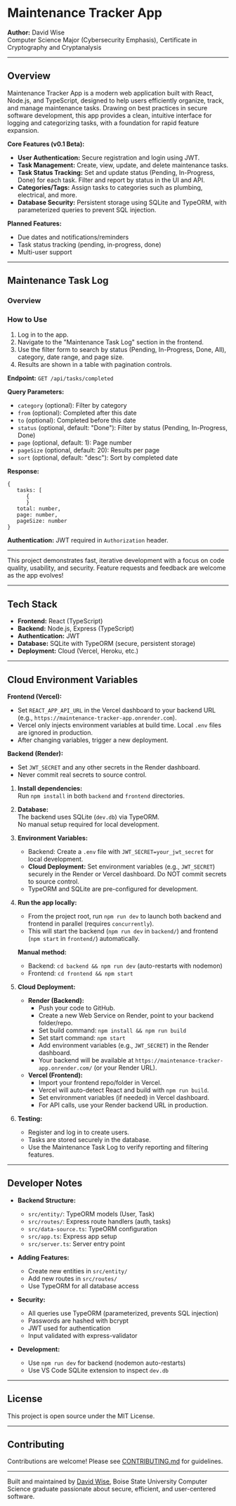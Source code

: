 # Maintenance Tracker App

**Author:** David Wise  
Computer Science Major (Cybersecurity Emphasis), Certificate in Cryptography and Cryptanalysis

---

## Overview

Maintenance Tracker App is a modern web application built with React, Node.js, and TypeScript, designed to help users efficiently organize, track, and manage maintenance tasks. Drawing on best practices in secure software development, this app provides a clean, intuitive interface for logging and categorizing tasks, with a foundation for rapid feature expansion.

**Core Features (v0.1 Beta):**
- **User Authentication:** Secure registration and login using JWT.
- **Task Management:** Create, view, update, and delete maintenance tasks.
- **Task Status Tracking:** Set and update status (Pending, In-Progress, Done) for each task. Filter and report by status in the UI and API.
- **Categories/Tags:** Assign tasks to categories such as plumbing, electrical, and more.
- **Database Security:** Persistent storage using SQLite and TypeORM, with parameterized queries to prevent SQL injection.


**Planned Features:**
- Due dates and notifications/reminders
- Task status tracking (pending, in-progress, done)
- Multi-user support

---

## Maintenance Task Log

### Overview

### How to Use
1. Log in to the app.
2. Navigate to the "Maintenance Task Log" section in the frontend.
3. Use the filter form to search by status (Pending, In-Progress, Done, All), category, date range, and page size.
4. Results are shown in a table with pagination controls.

**Endpoint:** `GET /api/tasks/completed`

**Query Parameters:**
- `category` (optional): Filter by category
- `from` (optional): Completed after this date
- `to` (optional): Completed before this date
- `status` (optional, default: "Done"): Filter by status (Pending, In-Progress, Done)
- `page` (optional, default: 1): Page number
- `pageSize` (optional, default: 20): Results per page
- `sort` (optional, default: "desc"): Sort by completed date

**Response:**
```
{
   tasks: [
      {
      }
   total: number,
   page: number,
   pageSize: number
}
```

**Authentication:** JWT required in `Authorization` header.

---

This project demonstrates fast, iterative development with a focus on code quality, usability, and security. Feature requests and feedback are welcome as the app evolves!

---

## Tech Stack

- **Frontend:** React (TypeScript)
- **Backend:** Node.js, Express (TypeScript)
- **Authentication:** JWT
- **Database:** SQLite with TypeORM (secure, persistent storage)
- **Deployment:** Cloud (Vercel, Heroku, etc.)

---


## Cloud Environment Variables

**Frontend (Vercel):**
- Set `REACT_APP_API_URL` in the Vercel dashboard to your backend URL (e.g., `https://maintenance-tracker-app.onrender.com`).
- Vercel only injects environment variables at build time. Local `.env` files are ignored in production.
- After changing variables, trigger a new deployment.

**Backend (Render):**
- Set `JWT_SECRET` and any other secrets in the Render dashboard.
- Never commit real secrets to source control.


1. **Install dependencies:**  
   Run `npm install` in both `backend` and `frontend` directories.

2. **Database:**  
   The backend uses SQLite (`dev.db`) via TypeORM.  
   No manual setup required for local development.

3. **Environment Variables:**  
   - Backend: Create a `.env` file with `JWT_SECRET=your_jwt_secret` for local development.
   - **Cloud Deployment:** Set environment variables (e.g., `JWT_SECRET`) securely in the Render or Vercel dashboard. Do NOT commit secrets to source control.
   - TypeORM and SQLite are pre-configured for development.

4. **Run the app locally:**  
   - From the project root, run `npm run dev` to launch both backend and frontend in parallel (requires `concurrently`).
   - This will start the backend (`npm run dev` in `backend/`) and frontend (`npm start` in `frontend/`) automatically.

   **Manual method:**
   - Backend: `cd backend && npm run dev` (auto-restarts with nodemon)
   - Frontend: `cd frontend && npm start`

5. **Cloud Deployment:**
   - **Render (Backend):**
     - Push your code to GitHub.
     - Create a new Web Service on Render, point to your backend folder/repo.
     - Set build command: `npm install && npm run build`
     - Set start command: `npm start`
     - Add environment variables (e.g., `JWT_SECRET`) in the Render dashboard.
     - Your backend will be available at `https://maintenance-tracker-app.onrender.com/` (or your Render URL).
   - **Vercel (Frontend):**
     - Import your frontend repo/folder in Vercel.
     - Vercel will auto-detect React and build with `npm run build`.
     - Set environment variables (if needed) in Vercel dashboard.
     - For API calls, use your Render backend URL in production.

6. **Testing:**  
   - Register and log in to create users.
   - Tasks are stored securely in the database.
   - Use the Maintenance Task Log to verify reporting and filtering features.

---

## Developer Notes

- **Backend Structure:**  
  - `src/entity/`: TypeORM models (User, Task)
  - `src/routes/`: Express route handlers (auth, tasks)
  - `src/data-source.ts`: TypeORM configuration
  - `src/app.ts`: Express app setup
  - `src/server.ts`: Server entry point

- **Adding Features:**  
  - Create new entities in `src/entity/`
  - Add new routes in `src/routes/`
  - Use TypeORM for all database access

- **Security:**  
  - All queries use TypeORM (parameterized, prevents SQL injection)
  - Passwords are hashed with bcrypt
  - JWT used for authentication
  - Input validated with express-validator

- **Development:**  
  - Use `npm run dev` for backend (nodemon auto-restarts)
  - Use VS Code SQLite extension to inspect `dev.db`

---

## License

This project is open source under the MIT License.

---

## Contributing

Contributions are welcome! Please see [CONTRIBUTING.md](CONTRIBUTING.md) for guidelines.

---

Built and maintained by [David Wise](https://github.com/davidjwise151), Boise State University Computer Science graduate passionate about secure, efficient, and user-centered software.
